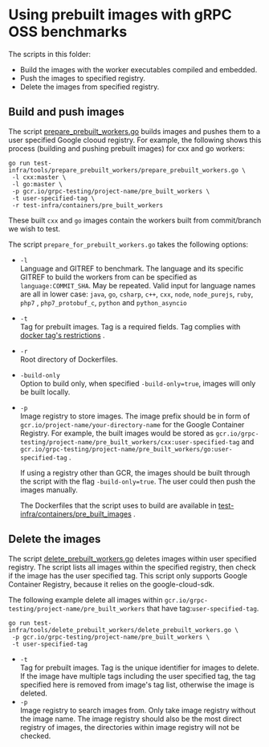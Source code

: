 # Using prebuilt images with gRPC OSS benchmarks

The scripts in this folder:

* Build the images with the worker executables compiled and embedded.
* Push the images to specified registry.
* Delete the images from specified registry.

## Build and push images

The
script [prepare_prebuilt_workers.go](pre_built_workers/prepare_prebuilt_workers.go)
builds images and pushes them to a user specified Google clooud registry. For
example, the following shows this process (building and pushing prebuilt images)
for cxx and go workers:

```
go run test-infra/tools/prepare_prebuilt_workers/prepare_prebuilt_workers.go \
 -l cxx:master \
 -l go:master \
 -p gcr.io/grpc-testing/project-name/pre_built_workers \
 -t user-specified-tag \
 -r test-infra/containers/pre_built_workers
```

These built `cxx` and `go` images contain the workers built from commit/branch
we wish to test.

The script `prepare_for_prebuilt_workers.go` takes the following options:

* `-l `<br> Language and GITREF to benchmark. The language and its specific
  GITREF to build the workers from can be specified as `language:COMMIT_SHA`.
  May be repeated. Valid input for language names are all in lower case:
  `java`, `go`, `csharp`, `c++`, `cxx`, `node`, `node_purejs`, `ruby`, `php7`
  , `php7_protobuf_c`, `python` and `python_asyncio`
* `-t` <br> Tag for prebuilt images. Tag is a required fields. Tag complies with
  [docker tag's restrictions](https://docs.docker.com/engine/reference/commandline/tag/#extended-description)
  .
* `-r` <br> Root directory of Dockerfiles.
* `-build-only` <br> Option to build only, when specified
  `-build-only=true`, images will only be built locally.
* `-p` <br> Image registry to store images. The image prefix should be in form
  of `gcr.io/project-name/your-directory-name` for the Google Container
  Registry. For example, the built images would be stored
  as `gcr.io/grpc-testing/project-name/pre_built_workers/cxx:user-specified-tag`
  and `gcr.io/grpc-testing/project-name/pre_built_workers/go:user-specified-tag`
  .

  If using a registry other than GCR, the images should be built through the
  script with the flag `-build-only=true`. The user could then push the images
  manually.

  The Dockerfiles that the script uses to build are available
  in [test-infra/containers/pre_built_images](test-infra/containers/pre_built_images)
  .

## Delete the images

The
script [delete_prebuilt_workers.go](prebuilt_workers/delete_prebuilt_workers.go)
deletes images within user specified registry. The script lists all images
within the specified registry, then check if the image has the user specified
tag. This script only supports Google Container Registry, because it relies on
the google-cloud-sdk.

The following example delete all images within
`gcr.io/grpc-testing/project-name/pre_built_workers` that have
tag:`user-specified-tag`.

```
go run test-infra/tools/delete_prebuilt_workers/delete_prebuilt_workers.go \
 -p gcr.io/grpc-testing/project-name/pre_built_workers \
 -t user-specified-tag
```

* `-t` <br> Tag for prebuilt images. Tag is the unique identifier for images to
  delete. If the image have multiple tags including the user specified tag, the
  tag specified here is removed from image's tag list, otherwise the image is
  deleted.
* `-p` <br> Image registry to search images from. Only take image registry
  without the image name. The image registry should also be the most direct
  registry of images, the directories within image registry will not be checked.
